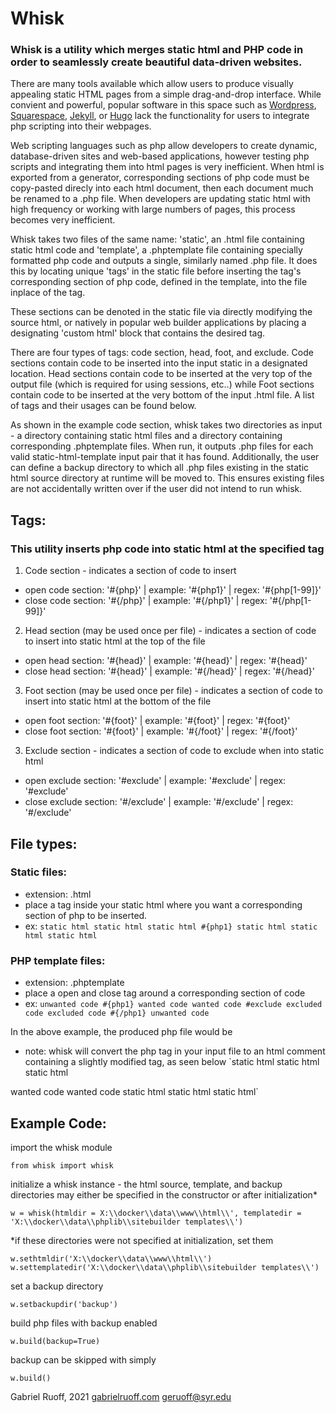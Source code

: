 # Whisk

### Whisk is a utility which merges static html and PHP code in order to seamlessly create beautiful data-driven websites.
There are many tools available which allow users to produce visually appealing static HTML pages from a simple drag-and-drop interface. While convient and powerful, popular software in this space such as [Wordpress](https://wordpress.com), [Squarespace](https://squarespace.com), [Jekyll](https://jekyllrb.com/), or [Hugo](https://gohugo.io/) lack the functionality for users to integrate php scripting into their webpages.

Web scripting languages such as php allow developers to create dynamic, database-driven sites and web-based applications, however testing php scripts and integrating them into html pages is very inefficient. When html is exported from a generator, corresponding sections of php code must be copy-pasted direcly into each html document, then each document much be renamed to a .php file. When developers are updating static html with high frequency or working with large numbers of pages, this process becomes very inefficient.

Whisk takes two files of the same name: 'static', an .html file containing static html code and 'template', a .phptemplate file containing specially formatted php code and outputs a single, similarly named .php file. It does this by locating unique 'tags' in the static file before inserting the tag's corresponding section of php code, defined in the template, into the file inplace of the tag.

These sections can be denoted in the static file via directly modifying the source html, or natively in popular web builder applications by placing a designating 'custom html' block that contains the desired tag.

There are four types of tags: code section, head, foot, and exclude. Code sections contain code to be inserted into the input static in a designated location. Head sections contain code to be inserted at the very top of the output file (which is required for using sessions, etc..) while Foot sections contain code to be inserted at the very bottom of the input .html file. A list of tags and their usages can be found below.

As shown in the example code section, whisk takes two directories as input - a directory containing static html files and a directory containing corresponding .phptemplate files. When run, it outputs .php files for each valid static-html-template input pair that it has found. Additionally, the user can define a backup directory to which all .php files existing in the static html source directory at runtime will be moved to. This ensures existing files are not accidentally written over if the user did not intend to run whisk.

## Tags:
### This utility inserts php code into static html at the specified tag
1. Code section - indicates a section of code to insert
- open code section: '#\{php<tag number>}' | example: '#\{php1}' | regex: '#\{php[1-99]}'
- close code section: '#\{/php<tag number>}' | example: '#\{/php1}' | regex: '#\{/php[1-99]}'

2. Head section (may be used once per file) - indicates a section of code to insert into static html at the top of the file
- open head section: '#\{head}' | example: '#\{head}' | regex: '#\{head}'
- close head section: '#\{head}' | example: '#\{/head}' | regex: '#\{/head}'

3. Foot section (may be used once per file) - indicates a section of code to insert into static html at the bottom of the file
- open foot section: '#\{foot}' | example: '#\{foot}' | regex: '#\{foot}'
- close foot section: '#\{foot}' | example: '#\{/foot}' | regex: '#\{/foot}'

3. Exclude section - indicates a section of code to exclude when into static html
- open exclude section: '#exclude' | example: '#exclude' | regex: '#exclude'
- close exclude section: '#/exclude' | example: '#/exclude' | regex: '#/exclude'
 
 
## File types:

### Static files:
 - extension: .html
 - place a tag inside your static html where you want a corresponding section of php to be inserted.
 - ex:
`static html
 static html
 static html
 #{php1}
 static html
 static html
 static html`
 
 ### PHP template files:
 - extension: .phptemplate
 - place a open and close tag around a corresponding section of code
 - ex:
 `unwanted code
 #{php1}
 wanted code
 wanted code
 #exclude
 excluded code
 excluded code
 #{/php1}
 unwanted code`
  
 In the above example, the produced php file would be
 - note: whisk will convert the php tag in your input file to an html comment containing a slightly modified tag, as seen below
 `static html
 static html
 static html
 <!-- #!{php1} -->
 wanted code
 wanted code
 static html
 static html
 static html`


## Example Code:
import the whisk module

`from whisk import whisk`

initialize a whisk instance - the html source, template, and backup directories may either be specified in the constructor or after initialization*

`w = whisk(htmldir = X:\\docker\\data\\www\\html\\', templatedir = 'X:\\docker\\data\\phplib\\sitebuilder templates\\')`

\*if these directories were not specified at initialization, set them

`w.sethtmldir('X:\\docker\\data\\www\\html\\')`
`w.settemplatedir('X:\\docker\\data\\phplib\\sitebuilder templates\\')`

set a backup directory

`w.setbackupdir('backup')`

build php files with backup enabled

`w.build(backup=True)`

backup can be skipped with simply

`w.build()`

Gabriel Ruoff, 2021
[gabrielruoff.com](https://gabrielruoff.com)
geruoff@syr.edu

